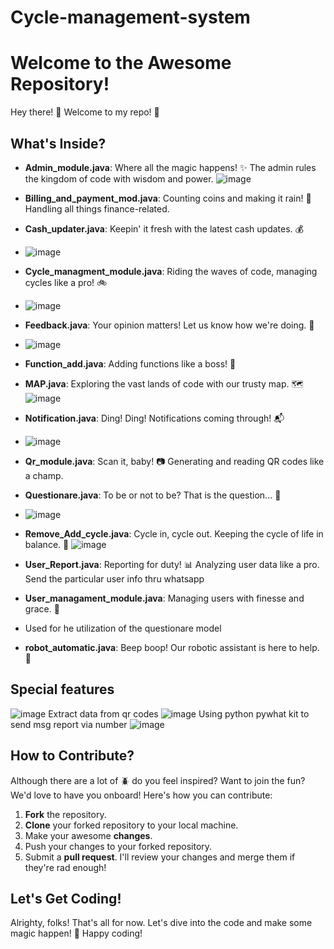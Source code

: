 # Cycle-management-system
# Welcome to the Awesome Repository!

Hey there! 👋 Welcome to my repo! 🎉

## What's Inside?

- **Admin_module.java**: Where all the magic happens! ✨ The admin rules the kingdom of code with wisdom and power.
  ![image](https://github.com/eshwanthkartitr/Cycle-management-system/assets/111058542/f205f2ca-543f-4bd0-b5b9-d2ba717ed0df)
- **Billing_and_payment_mod.java**: Counting coins and making it rain! 💸 Handling all things finance-related.
- **Cash_updater.java**: Keepin' it fresh with the latest cash updates. 💰
- ![image](https://github.com/eshwanthkartitr/Cycle-management-system/assets/111058542/b173edc1-04f2-43ca-a2bc-3254ce7729bb)
- **Cycle_managment_module.java**: Riding the waves of code, managing cycles like a pro! 🚲
- ![image](https://github.com/eshwanthkartitr/Cycle-management-system/assets/111058542/8ae469e1-ead4-4a69-95a1-7e9646e3aefa)

- **Feedback.java**: Your opinion matters! Let us know how we're doing. 📝
- ![image](https://github.com/eshwanthkartitr/Cycle-management-system/assets/111058542/832049ad-59e2-4380-bac9-2318a20dd98c)
- **Function_add.java**: Adding functions like a boss! 💪
- **MAP.java**: Exploring the vast lands of code with our trusty map. 🗺️
![image](https://github.com/eshwanthkartitr/Cycle-management-system/assets/111058542/8332e6df-926d-43f6-8c02-aec203b21450)
- **Notification.java**: Ding! Ding! Notifications coming through! 📬
- ![image](https://github.com/eshwanthkartitr/Cycle-management-system/assets/111058542/3fdcdc9c-f8ce-44bd-adf7-87a20758574e)
- **Qr_module.java**: Scan it, baby! 📷 Generating and reading QR codes like a champ.
- **Questionare.java**: To be or not to be? That is the question... 🤔
- ![image](https://github.com/eshwanthkartitr/Cycle-management-system/assets/111058542/511eb059-7118-4acc-b6a9-2e3680616009)

- **Remove_Add_cycle.java**: Cycle in, cycle out. Keeping the cycle of life in balance. 🔄
  ![image](https://github.com/eshwanthkartitr/Cycle-management-system/assets/111058542/79014743-49a3-4a7a-b7e4-25ab16f24e77)
- **User_Report.java**: Reporting for duty! 📊 Analyzing user data like a pro.
  Send the particular user info thru whatsapp
- **User_managament_module.java**: Managing users with finesse and grace. 👤
- Used for he utilization of the questionare model
- **robot_automatic.java**: Beep boop! Our robotic assistant is here to help. 🤖

## Special features
![image](https://github.com/eshwanthkartitr/Cycle-management-system/assets/111058542/54333099-1b86-4868-8932-5724de512b91)
Extract data from qr codes
![image](https://github.com/eshwanthkartitr/Cycle-management-system/assets/111058542/1dcbe056-4433-4427-a107-46044af2215a)
Using python pywhat kit to send msg report via number
![image](https://github.com/eshwanthkartitr/Cycle-management-system/assets/111058542/f2a00616-83d5-41d0-bc00-3c5bc7ed9ba4)

## How to Contribute?
Although there are a lot of 🪲 
do you feel inspired? Want to join the fun? We'd love to have you onboard! Here's how you can contribute:

1. **Fork** the repository.
2. **Clone** your forked repository to your local machine.
3. Make your awesome **changes**.
4. Push your changes to your forked repository.
5. Submit a **pull request**. I'll review your changes and merge them if they're rad enough!

## Let's Get Coding!

Alrighty, folks! That's all for now. Let's dive into the code and make some magic happen! 🚀 Happy coding!


